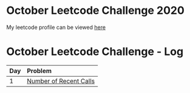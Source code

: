 # October Leetcode Challenge 2020

My leetcode profile can be viewed [here](https://leetcode.com/arshad115/)

# October Leetcode Challenge - Log

| Day  | Problem            |
| ---- | :------------------|
| 1    | [Number of Recent Calls](./codes/1-number-of-recent-calls.py) |

